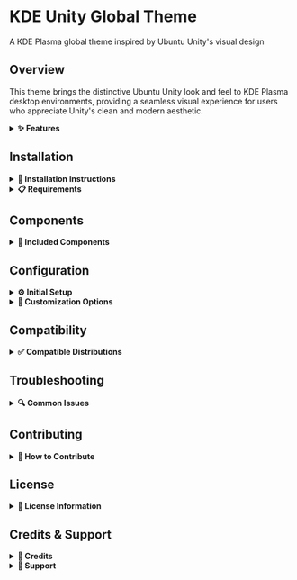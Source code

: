 # KDE Unity Global Theme

A KDE Plasma global theme inspired by Ubuntu Unity's visual design

## Overview

This theme brings the distinctive Ubuntu Unity look and feel to KDE Plasma desktop environments, providing a seamless visual experience for users who appreciate Unity's clean and modern aesthetic.

<details>
<summary><b>✨ Features</b></summary>

- Unity-inspired window decorations
- Ubuntu color schemes (Ambiance/Radiance)
- Panel styling matching Unity's top bar
- Consistent theming across Plasma 6 components
- Support for both light and dark variants

</details>

## Installation

<details>
<summary><b>🔧 Installation Instructions</b></summary>

### Arch Linux / CachyOS
```bash
git clone https://github.com/Anonymo/kde-unity-global-theme.git
cd kde-unity-global-theme
./install.sh
```

### Fedora 41+
```bash
sudo dnf install git
git clone https://github.com/Anonymo/kde-unity-global-theme.git
cd kde-unity-global-theme
./install.sh
```

### Ubuntu 25.04+
```bash
sudo apt update
sudo apt install git
git clone https://github.com/Anonymo/kde-unity-global-theme.git
cd kde-unity-global-theme
./install.sh
```

### Debian Testing/Sid
```bash
sudo apt update
sudo apt install git
git clone https://github.com/Anonymo/kde-unity-global-theme.git
cd kde-unity-global-theme
./install.sh
```

</details>

<details>
<summary><b>📋 Requirements</b></summary>

- KDE Plasma 6.0 or later
- Qt 6.4 or later
- Git
- Bash shell

</details>

## Components

<details>
<summary><b>🎨 Included Components</b></summary>

### Core Theme Components
- **Look-and-Feel Theme**: Complete Unity visual package for Plasma 6
- **Plasma Desktop Theme**: Unity-styled panels with dark gradient background
- **Color Scheme**: Unity Dark with Ubuntu orange (#e66100) accent colors
- **Window Decorations**: Unity-style titlebar with buttons on the left (close, minimize, maximize)

### Layout & Configuration  
- **Latte Dock Layout**: Left-side Unity dock with 42px icons and 64% transparency
- **Panel Configuration**: 24px height top panel (Unity standard)
- **Font Configuration**: Ubuntu font family (11pt general, 13pt monospace)

### Integration
- **GTK Theme Integration**: Yaru-dark theme for GTK applications
- **Keyboard Shortcuts**: Alt+Space for search (HUD-style), Super key for launcher
- **Global Menu**: Application menu integration in top panel
- **Setup Script**: Automatic configuration tool (`unity-theme-setup`)

</details>

## Configuration

<details>
<summary><b>⚙️ Initial Setup</b></summary>

After installation, apply the theme through:
1. System Settings → Appearance → Global Themes
2. Select "Unity" from the available themes
3. Click "Apply"

For best results:
- Log out and back in after applying
- Restart Plasma shell if needed: `plasmashell --replace &`

</details>

<details>
<summary><b>🎯 Customization Options</b></summary>

You can mix and match components:
- System Settings → Appearance → Plasma Style
- System Settings → Colors & Themes → Colors
- System Settings → Window Decorations
- System Settings → Icons
- System Settings → Cursors

### Advanced Customization
- Edit `~/.local/share/plasma/look-and-feel/Unity/contents/defaults` for default settings
- Modify color schemes in `~/.local/share/color-schemes/`
- Adjust panel configuration in `~/.config/plasma-org.kde.plasma.desktop-appletsrc`

</details>


## Compatibility

<details>
<summary><b>✅ Compatible Distributions</b></summary>

### KDE Plasma 6 Distributions
- Ubuntu 25.04+ (upcoming)
- Fedora 41+ KDE Spin
- Arch Linux (latest)
- CachyOS
- EndeavourOS KDE
- Manjaro KDE (unstable/testing)
- openSUSE Tumbleweed
- Debian Testing/Sid
- KDE Neon Testing/Unstable

**Note:** This theme requires KDE Plasma 6 and will NOT work on older Plasma 5 distributions.

</details>

## Troubleshooting

<details>
<summary><b>🔍 Common Issues</b></summary>

### Theme not appearing after installation
- Ensure all files have correct permissions: `chmod -R 755 ~/.local/share/plasma/`
- Restart KDE: `systemctl --user restart plasma-plasmashell.service`

### Panel not looking correct
- Reset panel to defaults first, then reapply theme
- Check if Latte Dock is conflicting with native panel

### Colors not applying properly
- Clear cache: `rm -rf ~/.cache/plasma*`
- Reapply color scheme manually in System Settings

</details>

## Contributing

<details>
<summary><b>🤝 How to Contribute</b></summary>

Contributions are welcome! Here's how you can help:

1. **Report Bugs**: [Open an issue](https://github.com/Anonymo/kde-unity-global-theme/issues) with details
2. **Suggest Features**: Share your ideas in the issues section
3. **Submit Pull Requests**: 
   - Fork the repository
   - Create a feature branch
   - Make your changes
   - Submit a PR with clear description

### Development Setup
```bash
git clone https://github.com/Anonymo/kde-unity-global-theme.git
cd kde-unity-global-theme
# Make your changes
./install.sh  # Install the theme
```

</details>

## License

<details>
<summary><b>📄 License Information</b></summary>

GPL-3.0 License - See [LICENSE](LICENSE) file for details

This theme is free software: you can redistribute it and/or modify it under the terms of the GNU General Public License as published by the Free Software Foundation, either version 3 of the License, or (at your option) any later version.

</details>

## Credits & Support

<details>
<summary><b>👥 Credits</b></summary>

- Inspired by Ubuntu Unity desktop environment
- Based on Ubuntu's Ambiance and Radiance themes
- Uses elements from Yaru icon theme
- Community contributors and testers

</details>

<details>
<summary><b>💬 Support</b></summary>

For issues, questions, or suggestions:
- [Open an issue](https://github.com/Anonymo/kde-unity-global-theme/issues) on GitHub
- Check existing issues for solutions
- Join the discussion in the issues section

</details>